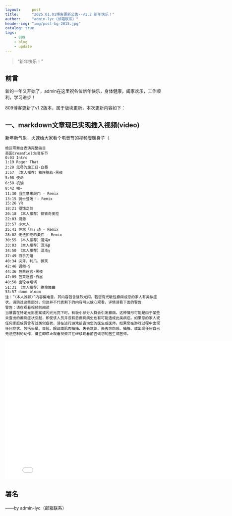 ```yaml
---
layout:     post
title:      "2025.01.01博客更新公告--v1.2 新年快乐！"
author:     "admin-lyc（邮箱联系）"
header-img: "img/post-bg-2015.jpg"
catalog: true
tags:
    - 809
    - blog
    - update
---
```


> “新年快乐！”

## 前言

<p>新的一年又开始了，admin在这里祝各位新年快乐，身体健康，阖家欢乐，工作顺利，学习进步！</p>

<p>809博客更新了v1.2版本，属于版块更新，本次更新内容如下：</p>

## 一、markdown文章现已实现插入视频(video)

<p>新年新气象，火速给大家看个电音节的视频暖暖身子（</p>

    绝区零舞台表演完整曲目
    英国Creamfields音乐节
    0:03 Intro
    1:19 Roger That
    2:28 无尽的施工日·白昼
    3:57 （本人推荐）秩序脱轨·黑夜
    5:08 使命
    6:58 机油
    8:42 喵~
    11:30 当生意来敲门 - Remix
    13:15 骑士登场！- Remix
    15:26 VR
    18:21 侵蚀之剑
    20:18 （本人推荐）钢铁奇美拉
    22:03 溯源
    23:57 小大人
    25:41 怦然「芯」动 - Remix
    28:02 无法拒绝的条件 - Remix
    30:55 （本人推荐）混沌α
    33:03 （本人推荐）混沌β
    34:50 （本人推荐）混沌γ
    37:49 四手刀俎
    40:34 尖牙、利爪、微笑
    42:46 调频-S
    44:36 芭莱迷宫·黑夜
    47:09 芭莱迷宫·白昼
    48:58 齿轮与坩埚
    51:31 （本人推荐）绝命舞曲
    53:57 doom bloom
    注：“（本人推荐）”内容偏电音，其内容包含强烈光闪，若您有光敏性癫痫或您的家人有类似症状，请跳过这些部分，但这并不代表剩下的内容可以放心观看，详情请看下面的警告
    警告：请在观看视频前阅读
    当暴露在特定光影图案或闪光光亮下时，有极小部分人群会引发癫痫。这种情形可能是由于某些未查出的癫痫症状引起，即使该人员并没有患癫痫病史也有可能造成此类病症。如果您的家人或任何家庭成员曾有过类似症状，请在进行游戏前咨询您的医生或医师。如果您在游戏过程中出现任何症状，包括头晕、目眩、眼部或肌肉抽搐、失去意识、失去方向感、抽搐、或出现任何自己无法控制的动作，请立即停止观看视频并在继续观看前咨询您的医生或医师。

<iframe width="800" height="450" src="//player.bilibili.com/player.html?isOutside=true&aid=113130193558073&bvid=BV1Ap4ZetE7P&cid=25844386726&p=1" scrolling="no" border="0" frameborder="no" framespacing="0" allowfullscreen="true"> </iframe>

<p id = "build"></p>

## 署名</p>

<p>——by admin-lyc（邮箱联系）</p>
